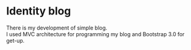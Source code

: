 # Identity blog

There is my development of simple blog. <br/>I used MVC architecture for programming my blog and Bootstrap 3.0 for get-up. 
